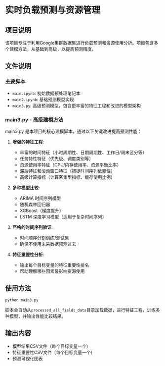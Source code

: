 # 实时负载预测与资源管理

## 项目说明
该项目专注于利用Google集群数据集进行负载预测和资源使用分析。项目包含多个建模方法，从基础到高级，以提高预测精度。

## 文件说明

### 主要脚本
- `main.ipynb`: 初始数据预处理笔记本
- `main2.ipynb`: 基础预测模型实现
- `main3.py`: 高级预测模型，包含更丰富的特征工程和改进的模型架构

### main3.py - 高级建模方法
main3.py 是本项目的核心建模脚本，通过以下关键改进提高预测性能：

1. **增强的特征工程**:
   - 丰富的时间特征（小时周期性、日期周期性、工作日/周末区分等）
   - 任务特性特征（优先级、调度类别等）
   - 资源使用率特征（CPU/内存使用率、资源平衡比率）
   - 滞后特征和滚动窗口特征（捕捉时间序列依赖性）
   - 高级计算指标（计算密集型指标、缓存使用比例）

2. **多种模型比较**:
   - ARIMA 时间序列模型
   - 随机森林回归器
   - XGBoost（梯度提升）
   - LSTM 深度学习模型（适用于复杂时间序列）

3. **严格的时间序列验证**:
   - 时间顺序分割训练/测试集
   - 确保不使用未来数据预测过去

4. **特征重要性分析**:
   - 输出每个目标变量的特征重要性排名
   - 帮助理解哪些因素最影响资源使用

## 使用方法
```
python main3.py
```

脚本会自动从`processed_all_fields_data`目录加载数据，进行特征工程，训练多种模型，并输出性能比较结果。

## 输出内容
- 模型结果CSV文件（每个目标变量一个）
- 特征重要性CSV文件（每个目标变量一个）
- 预测可视化图表
